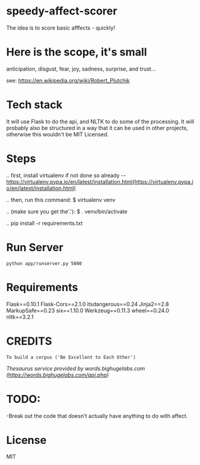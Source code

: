 # speedy-affect-scorer
The idea is to score basic afffects - quickly!

# Here is the scope, it's small
anticipation,
disgust,
fear,
joy,
sadness,
surprise,
and trust...

see: https://en.wikipedia.org/wiki/Robert_Plutchik

# Tech stack
It will use Flask to do the api, and NLTK to do some of the processing. It will probably also be structured in a way that it can be used in other projects, otherwise this wouldn't be MIT Licensed.


# Steps

.. first, install virtualenv if not done so already -- https://virtualenv.pypa.io/en/latest/installation.html(https://virtualenv.pypa.io/en/latest/installation.html)

.. then, run this command: $ virtualenv venv

.. (make sure you get the'.'): $ . venv/bin/activate

.. pip install -r requirements.txt

# Run Server

```
python app/runserver.py 5000
```


# Requirements

Flask==0.10.1
Flask-Cors==2.1.0
itsdangerous==0.24
Jinja2==2.8
MarkupSafe==0.23
six==1.10.0
Werkzeug==0.11.3
wheel==0.24.0
nltk==3.2.1


# CREDITS
```
To build a corpus ('Be Excellent to Each Other')
```

_Thesaurus service provided by words.bighugelabs.com (https://words.bighugelabs.com/api.php)_



# TODO:
-Break out the code that doesn't actually have anything to do with affect.

# License

MIT

